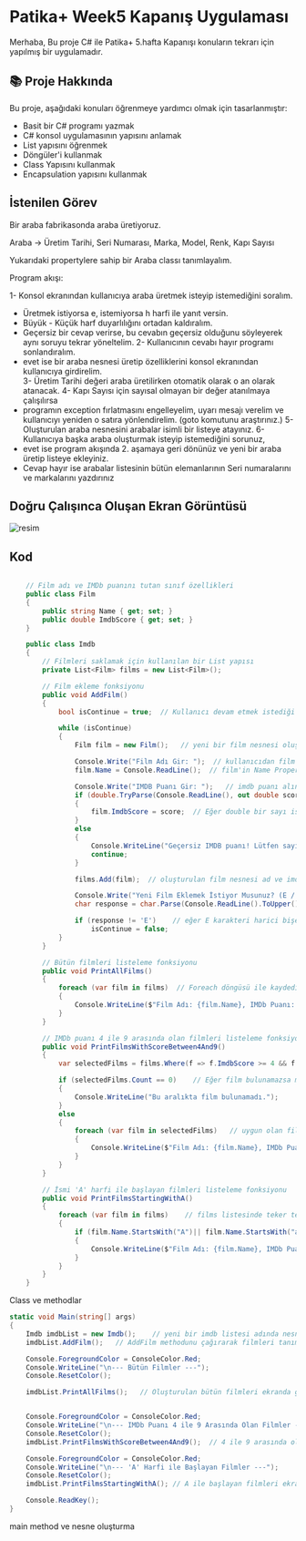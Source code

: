 # Patika+ Week5 Kapanış Uygulaması
Merhaba,
Bu proje C# ile Patika+ 5.hafta Kapanışı konuların tekrarı için yapılmış bir uygulamadır.

## 📚 Proje Hakkında
Bu proje, aşağıdaki konuları öğrenmeye yardımcı olmak için tasarlanmıştır:
- Basit bir C# programı yazmak
- C# konsol uygulamasının yapısını anlamak
- List yapısını öğrenmek
- Döngüler'i kullanmak
- Class Yapısını kullanmak
- Encapsulation yapısını kullanmak


## İstenilen Görev
Bir araba fabrikasonda araba üretiyoruz.

Araba -> Üretim Tarihi, Seri Numarası, Marka, Model, Renk, Kapı Sayısı

Yukarıdaki propertylere sahip bir Araba classı tanımlayalım.

Program akışı:

1-  Konsol ekranından kullanıcıya araba üretmek isteyip istemediğini soralım. 
  - Üretmek istiyorsa e, istemiyorsa h harfi ile yanıt versin.
  - Büyük - Küçük harf duyarlılığını ortadan kaldıralım.
  - Geçersiz bir cevap verirse, bu cevabın geçersiz olduğunu söyleyerek aynı soruyu tekrar yöneltelim.
2- Kullanıcının cevabı hayır programı sonlandıralım.
  - evet ise bir araba nesnesi üretip özelliklerini konsol ekranından kullanıcıya girdirelim.    
3- Üretim Tarihi değeri araba üretilirken otomatik olarak o an olarak atanacak.
4- Kapı Sayısı için sayısal olmayan bir değer atanılmaya çalışılırsa
  - programın exception fırlatmasını engelleyelim, uyarı mesajı verelim ve kullanıcıyı yeniden o satıra yönlendirelim. (goto komutunu araştırınız.)
5- Oluşturulan araba nesnesini arabalar isimli bir listeye atayınız.
6- Kullanıcıya başka araba oluşturmak isteyip istemediğini sorunuz,
  - evet ise program akışında 2. aşamaya geri dönünüz ve yeni bir araba üretip listeye ekleyiniz.
  - Cevap hayır ise arabalar listesinin bütün elemanlarının Seri numaralarını ve markalarını yazdırınız

  





## Doğru Çalışınca Oluşan Ekran Görüntüsü
![resim](https://github.com/user-attachments/assets/0b296abb-a49d-4161-b97b-f5501a1815cb)



## Kod 
```csharp

    // Film adı ve IMDb puanını tutan sınıf özellikleri
    public class Film
    {
        public string Name { get; set; }
        public double ImdbScore { get; set; }
    }

    public class Imdb
    {
        // Filmleri saklamak için kullanılan bir List yapısı
        private List<Film> films = new List<Film>();

        // Film ekleme fonksiyonu
        public void AddFilm()
        {
            bool isContinue = true;  // Kullanıcı devam etmek istediği sürece döngü devam edecek

            while (isContinue)
            {
                Film film = new Film();   // yeni bir film nesnesi oluşturuldu Polymorphism

                Console.Write("Film Adı Gir: ");  // kullanıcıdan film adı alındı
                film.Name = Console.ReadLine();  // film'in Name Property'sine atandı

                Console.Write("IMDB Puanı Gir: ");   // imdb puanı alındı
                if (double.TryParse(Console.ReadLine(), out double score)) // TryParse ile kontrol yapıldı
                {
                    film.ImdbScore = score;  // Eğer double bir sayı ise film'in ImdbScore propertisine atanacak
                }
                else
                {
                    Console.WriteLine("Geçersiz IMDB puanı! Lütfen sayı girin."); //değilse uyarı vericek ve tekrar soraca
                    continue;
                }

                films.Add(film);  // oluşturulan film nesnesi ad ve imdb puanı alındıktan sonra films listesine eklendi

                Console.Write("Yeni Film Eklemek İstiyor Musunuz? (E / H): ");  // devam edip etmeyeceği soruluyor
                char response = char.Parse(Console.ReadLine().ToUpper());

                if (response != 'E')    // eğer E karakteri harici bişey girerse döngü false olucak ve sonlanacak
                    isContinue = false;
            }
        }

        // Bütün filmleri listeleme fonksiyonu
        public void PrintAllFilms()
        {
            foreach (var film in films)  // Foreach döngüsü ile kaydedilen films listesi içinde geziyoruz ve her birini ekrana yazdırıyoruz.
            {
                Console.WriteLine($"Film Adı: {film.Name}, IMDb Puanı: {film.ImdbScore}");
            }
        }

        // IMDb puanı 4 ile 9 arasında olan filmleri listeleme fonksiyonu
        public void PrintFilmsWithScoreBetween4And9()
        {
            var selectedFilms = films.Where(f => f.ImdbScore >= 4 && f.ImdbScore <= 9).ToList();  // Belirtilen puan arasında olan filmleri listele

            if (selectedFilms.Count == 0)    // Eğer film bulunamazsa mesaj döndürür
            {
                Console.WriteLine("Bu aralıkta film bulunamadı.");
            }
            else
            {
                foreach (var film in selectedFilms)   // uygun olan filmleri ekrana yazdırır
                {
                    Console.WriteLine($"Film Adı: {film.Name}, IMDb Puanı: {film.ImdbScore}");
                }
            }
        }

        // İsmi 'A' harfi ile başlayan filmleri listeleme fonksiyonu
        public void PrintFilmsStartingWithA()
        {
            foreach (var film in films)    // films listesinde teker teker geziyoruz
            {
                if (film.Name.StartsWith("A")|| film.Name.StartsWith("a"))  // A veya a ile başlayan varsa ekrana göstericel
                {
                    Console.WriteLine($"Film Adı: {film.Name}, IMDb Puanı: {film.ImdbScore}");
                }
            }
        }
    }
```
Class ve methodlar

```csharp
static void Main(string[] args)
{
    Imdb imdbList = new Imdb();    // yeni bir imdb listesi adında nesne ürettik
    imdbList.AddFilm();   // AddFilm methodunu çağırarak filmleri tanımladık

    Console.ForegroundColor = ConsoleColor.Red;
    Console.WriteLine("\n--- Bütün Filmler ---");
    Console.ResetColor();

    imdbList.PrintAllFilms();   // Oluşturulan bütün filmleri ekranda göstericek


    Console.ForegroundColor = ConsoleColor.Red;
    Console.WriteLine("\n--- IMDb Puanı 4 ile 9 Arasında Olan Filmler ---");
    Console.ResetColor();
    imdbList.PrintFilmsWithScoreBetween4And9();  // 4 ile 9 arasında olan filmleri ekranda göstericek

    Console.ForegroundColor = ConsoleColor.Red;
    Console.WriteLine("\n--- 'A' Harfi ile Başlayan Filmler ---");
    Console.ResetColor();
    imdbList.PrintFilmsStartingWithA(); // A ile başlayan filmleri ekranda göstericek

    Console.ReadKey();
}
```
main method ve nesne oluşturma




